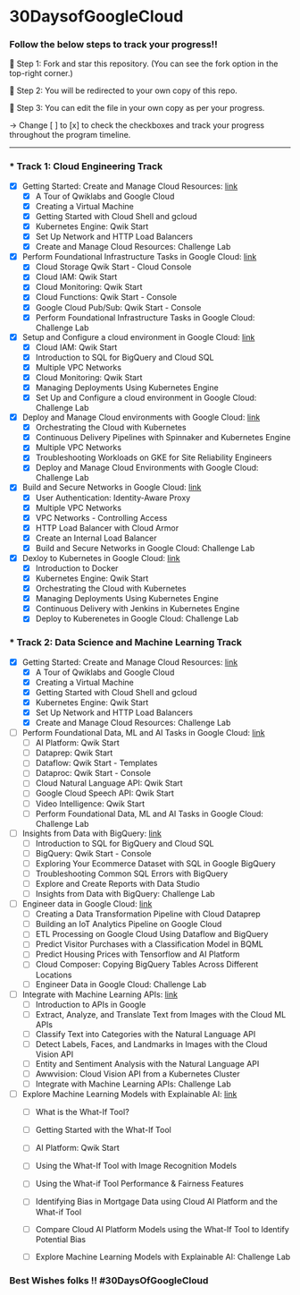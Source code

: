# 30DaysofGoogleCloud

### Follow the below steps to track your progress!!

📍 Step 1: Fork and star this repository. (You can see the fork option in the top-right corner.)


📍 Step 2: You will be redirected to your own copy of this repo.


📍 Step 3: You can edit the file in your own copy as per your progress.

-> Change [ ] to [x] to check the checkboxes and track your progress throughout the program timeline.

------------------------------------------------------------------------------------------------------------------------------

### * Track 1: Cloud Engineering Track

- [x] Getting Started: Create and Manage Cloud Resources: [link](https://google.qwiklabs.com/quests/120)
    - [x] A Tour of Qwiklabs and Google Cloud
    - [x] Creating a Virtual Machine
    - [x] Getting Started with Cloud Shell and gcloud
    - [x] Kubernetes Engine: Qwik Start
    - [x] Set Up Network and HTTP Load Balancers
    - [x] Create and Manage Cloud Resources: Challenge Lab
- [x] Perform Foundational Infrastructure Tasks in Google Cloud: [link](https://google.qwiklabs.com/quests/118)
    - [x] Cloud Storage Qwik Start - Cloud Console
    - [x] Cloud IAM: Qwik Start
    - [x] Cloud Monitoring: Qwik Start
    - [x] Cloud Functions: Qwik Start - Console
    - [x] Google Cloud Pub/Sub: Qwik Start - Console
    - [x] Perform Foundational Infrastructure Tasks in Google Cloud: Challenge Lab
- [x] Setup and Configure a cloud environment in Google Cloud: [link](https://google.qwiklabs.com/quests/119)
    - [x] Cloud IAM: Qwik Start
    - [x] Introduction to SQL for BigQuery and Cloud SQL
    - [x] Multiple VPC Networks
    - [x] Cloud Monitoring: Qwik Start
    - [x] Managing Deployments Using Kubernetes Engine
    - [x] Set Up and Configure a cloud environment in Google Cloud: Challenge Lab
- [x] Deploy and Manage Cloud environments with Google Cloud: [link](https://google.qwiklabs.com/quests/121)
    - [x] Orchestrating the Cloud with Kubernetes
    - [x] Continuous Delivery Pipelines with Spinnaker and Kubernetes Engine
    - [x] Multiple VPC Networks
    - [x] Troubleshooting Workloads on GKE for Site Reliability Engineers
    - [x] Deploy and Manage Cloud Environments with Google Cloud: Challenge Lab
- [x] Build and Secure Networks in Google Cloud: [link](https://google.qwiklabs.com/quests/128)
    - [x] User Authentication: Identity-Aware Proxy
    - [x] Multiple VPC Networks
    - [x] VPC Networks - Controlling Access
    - [x] HTTP Load Balancer with Cloud Armor
    - [x] Create an Internal Load Balancer
    - [x] Build and Secure Networks in Google Cloud: Challenge Lab
- [x] Dexloy to Kubernetes in Google Cloud: [link](https://google.qwiklabs.com/quests/116)
    - [x] Introduction to Docker
    - [x] Kubernetes Engine: Qwik Start
    - [x] Orchestrating the Cloud with Kubernetes
    - [x] Managing Deployments Using Kubernetes Engine
    - [x] Continuous Delivery with Jenkins in Kubernetes Engine
    - [x] Deploy to Kuberenetes in Google Cloud: Challenge Lab

### * Track 2: Data Science and Machine Learning Track

- [x] Getting Started: Create and Manage Cloud Resources: [link](https://google.qwiklabs.com/quests/120)
    - [x] A Tour of Qwiklabs and Google Cloud
    - [x] Creating a Virtual Machine
    - [x] Getting Started with Cloud Shell and gcloud
    - [x] Kubernetes Engine: Qwik Start
    - [x] Set Up Network and HTTP Load Balancers
    - [x] Create and Manage Cloud Resources: Challenge Lab
- [ ] Perform Foundational Data, ML and AI Tasks in Google Cloud: [link](https://google.qwiklabs.com/quests/117)
    - [ ] AI Platform: Qwik Start
    - [ ] Dataprep: Qwik Start
    - [ ] Dataflow: Qwik Start - Templates
    - [ ] Dataproc: Qwik Start - Console
    - [ ] Cloud Natural Language API: Qwik Start
    - [ ] Google Cloud Speech API: Qwik Start
    - [ ] Video Intelligence: Qwik Start
    - [ ] Perform Foundational Data, ML and AI Tasks in Google Cloud: Challenge Lab
- [ ] Insights from Data with BigQuery: [link](https://google.qwiklabs.com/quests/123)
    - [ ] Introduction to SQL for BigQuery and Cloud SQL
    - [ ] BigQuery: Qwik Start - Console
    - [ ] Exploring Your Ecommerce Dataset with SQL in Google BigQuery
    - [ ] Troubleshooting Common SQL Errors with BigQuery
    - [ ] Explore and Create Reports with Data Studio
    - [ ] Insights from Data with BigQuery: Challenge Lab
- [ ] Engineer data in Google Cloud: [link](https://google.qwiklabs.com/quests/132)
    - [ ] Creating a Data Transformation Pipeline with Cloud Dataprep
    - [ ] Building an IoT Analytics Pipeline on Google Cloud
    - [ ] ETL Processing on Google Cloud Using Dataflow and BigQuery
    - [ ] Predict Visitor Purchases with a Classification Model in BQML
    - [ ] Predict Housing Prices with Tensorflow and AI Platform
    - [ ] Cloud Composer: Copying BigQuery Tables Across Different Locations
    - [ ] Engineer Data in Google Cloud: Challenge Lab
- [ ] Integrate with Machine Learning APIs: [link](https://google.qwiklabs.com/quests/136)
    - [ ] Introduction to APIs in Google
    - [ ] Extract, Analyze, and Translate Text from Images with the Cloud ML APIs
    - [ ] Classify Text into Categories with the Natural Language API
    - [ ] Detect Labels, Faces, and Landmarks in Images with the Cloud Vision API
    - [ ] Entity and Sentiment Analysis with the Natural Language API
    - [ ] Awwvision: Cloud Vision API from a Kubernetes Cluster
    - [ ] Integrate with Machine Learning APIs: Challenge Lab
- [ ] Explore Machine Learning Models with Explainable AI: [link](https://google.qwiklabs.com/quests/126)
    - [ ] What is the What-If Tool?
    - [ ] Getting Started with the What-If Tool
    - [ ] AI Platform: Qwik Start
    - [ ] Using the What-If Tool with Image Recognition Models
    - [ ] Using the What-if Tool Performance & Fairness Features
    - [ ] Identifying Bias in Mortgage Data using Cloud AI Platform and the What-if Tool
    - [ ] Compare Cloud AI Platform Models using the What-If Tool to Identify Potential Bias
    - [ ] Explore Machine Learning Models with Explainable AI: Challenge Lab


### Best Wishes folks !! #30DaysOfGoogleCloud
